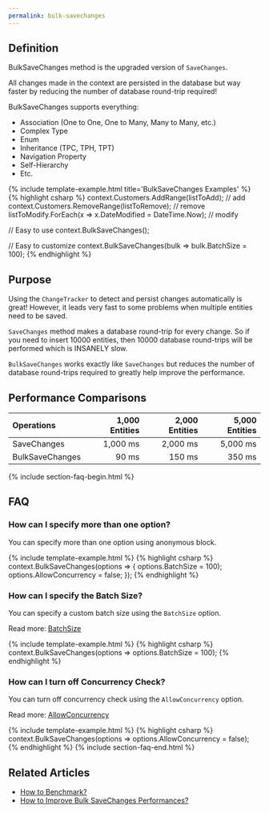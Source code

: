 ```yaml
---
permalink: bulk-savechanges
---
```


## Definition

BulkSaveChanges method is the upgraded version of `SaveChanges`.

All changes made in the context are persisted in the database but way faster by reducing the number of database round-trip required!

BulkSaveChanges supports everything:

- Association (One to One, One to Many, Many to Many, etc.)
- Complex Type
- Enum
- Inheritance (TPC, TPH, TPT)
- Navigation Property
- Self-Hierarchy
- Etc.

{% include template-example.html title='BulkSaveChanges Examples' %} 
{% highlight csharp %}
context.Customers.AddRange(listToAdd); // add
context.Customers.RemoveRange(listToRemove); // remove
listToModify.ForEach(x => x.DateModified = DateTime.Now); // modify

// Easy to use
context.BulkSaveChanges();

// Easy to customize
context.BulkSaveChanges(bulk => bulk.BatchSize = 100);
{% endhighlight %}

## Purpose
Using the `ChangeTracker` to detect and persist changes automatically is great! However, it leads very fast to some problems when multiple entities need to be saved.

`SaveChanges` method makes a database round-trip for every change. So if you need to insert 10000 entities, then 10000 database round-trips will be performed which is INSANELY slow.

`BulkSaveChanges` works exactly like `SaveChanges` but reduces the number of database round-trips required to greatly help improve the performance.

## Performance Comparisons

| Operations      | 1,000 Entities | 2,000 Entities | 5,000 Entities |
| :-------------- | -------------: | -------------: | -------------: |
| SaveChanges     | 1,000 ms       | 2,000 ms       | 5,000 ms       |
| BulkSaveChanges | 90 ms          | 150 ms         | 350 ms         |

{% include section-faq-begin.html %}
## FAQ

### How can I specify more than one option?
You can specify more than one option using anonymous block.

{% include template-example.html %} 
{% highlight csharp %}
context.BulkSaveChanges(options => {
	options.BatchSize = 100);
	options.AllowConcurrency = false;
});
{% endhighlight %}

### How can I specify the Batch Size?
You can specify a custom batch size using the `BatchSize` option.

Read more: [BatchSize](/batch-size)

{% include template-example.html %} 
{% highlight csharp %}
context.BulkSaveChanges(options => options.BatchSize = 100);
{% endhighlight %}

### How can I turn off Concurrency Check?
You can turn off concurrency check using the `AllowConcurrency` option.

Read more: [AllowConcurrency](/allow-concurrency)

{% include template-example.html %} 
{% highlight csharp %}
context.BulkSaveChanges(options => options.AllowConcurrency = false);
{% endhighlight %}
{% include section-faq-end.html %}

## Related Articles

- [How to Benchmark?](benchmark)
- [How to Improve Bulk SaveChanges Performances?](improve-bulk-savechanges)
